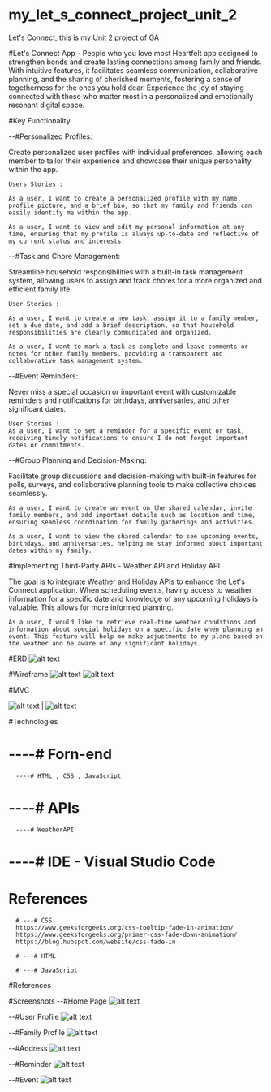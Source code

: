# my_let_s_connect_project_unit_2
Let's Connect, this is my Unit 2 project of GA


#Let's Connect App - People who you love most
 Heartfelt app designed to strengthen bonds and create lasting connections among family and friends. With intuitive features, it facilitates seamless communication, collaborative planning, and the sharing of cherished moments, fostering a sense of togetherness for the ones you hold dear. Experience the joy of staying connected with those who matter most in a personalized and emotionally resonant digital space.

#Key Functionality

--#Personalized Profiles:

Create personalized user profiles with individual preferences, allowing each member to tailor their experience and showcase their unique personality within the app.

    Users Stories :

    As a user, I want to create a personalized profile with my name, profile picture, and a brief bio, so that my family and friends can easily identify me within the app.

    As a user, I want to view and edit my personal information at any time, ensuring that my profile is always up-to-date and reflective of my current status and interests.

--#Task and Chore Management:

Streamline household responsibilities with a built-in task management system, allowing users to assign and track chores for a more organized and efficient family life.

    User Stories :

    As a user, I want to create a new task, assign it to a family member, set a due date, and add a brief description, so that household responsibilities are clearly communicated and organized.

    As a user, I want to mark a task as complete and leave comments or notes for other family members, providing a transparent and collaborative task management system.

--#Event Reminders:

Never miss a special occasion or important event with customizable reminders and notifications for birthdays, anniversaries, and other significant dates.

    User Stories :
    As a user, I want to set a reminder for a specific event or task, receiving timely notifications to ensure I do not forget important dates or commitments.


--#Group Planning and Decision-Making:

Facilitate group discussions and decision-making with built-in features for polls, surveys, and collaborative planning tools to make collective choices seamlessly.

    As a user, I want to create an event on the shared calendar, invite family members, and add important details such as location and time, ensuring seamless coordination for family gatherings and activities.

    As a user, I want to view the shared calendar to see upcoming events, birthdays, and anniversaries, helping me stay informed about important dates within my family.

#Implementing Third-Party APIs - Weather API and Holiday API
    
The goal is to integrate Weather and Holiday APIs to enhance the Let's Connect application. When scheduling events, having access to weather information for a specific date and knowledge of any upcoming holidays is valuable. This allows for more informed planning.

    As a user, I would like to retrieve real-time weather conditions and information about special holidays on a specific date when planning an event. This feature will help me make adjustments to my plans based on the weather and be aware of any significant holidays.


#ERD
![alt text](image-9.png)

#Wireframe
![alt text](image-5.png)
![alt text](image-6.png)


#MVC

![alt text](image-7.png) | ![alt text](image-8.png)

#Technologies

# ----# Forn-end 
      ----# HTML , CSS , JavaScript
# ----# APIs            
      ----# WeatherAPI

# ----# IDE - Visual Studio Code

# References
      # ---# CSS
      https://www.geeksforgeeks.org/css-tooltip-fade-in-animation/
      https://www.geeksforgeeks.org/primer-css-fade-down-animation/
      https://blog.hubspot.com/website/css-fade-in

      # ---# HTML

      # ---# JavaScript

#References

#Screenshots
--#Home Page
![alt text](image-10.png)

--#User Profile
![alt text](image-11.png)

--#Family Profile
![alt text](image-12.png)

--#Address
![alt text](image-13.png)

--#Reminder
![alt text](image-14.png)

--#Event
![alt text](image-15.png)